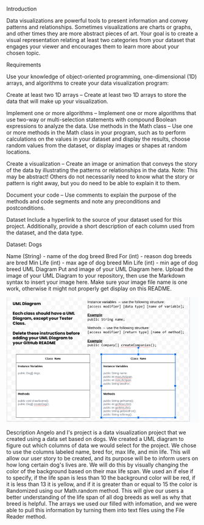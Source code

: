 
Introduction

Data visualizations are powerful tools to present information and convey patterns and relationships. Sometimes visualizations are charts or graphs, and other times they are more abstract pieces of art. Your goal is to create a visual representation relating at least two categories from your dataset that engages your viewer and encourages them to learn more about your chosen topic.

Requirements

Use your knowledge of object-oriented programming, one-dimensional (1D) arrays, and algorithms to create your data visualization program:

Create at least two 1D arrays – Create at least two 1D arrays to store the data that will make up your visualization.

Implement one or more algorithms – Implement one or more algorithms that use two-way or multi-selection statements with compound Boolean expressions to analyze the data.
Use methods in the Math class – Use one or more methods in the Math class in your program, such as to perform calculations on the values in your dataset and display the results, choose random values from the dataset, or display images or shapes at random locations.

Create a visualization – Create an image or animation that conveys the story of the data by illustrating the patterns or relationships in the data. Note: This may be abstract! Others do not necessarily need to know what the story or pattern is right away, but you do need to be able to explain it to them.

Document your code – Use comments to explain the purpose of the methods and code segments and note any preconditions and postconditions.

Dataset
Include a hyperlink to the source of your dataset used for this project. Additionally, provide a short description of each column used from the dataset, and the data type.

Dataset: Dogs

Name (String) - name of the dog breed
Bred For (int) - reason dog breeds are bred
Min Life (int) - max age of dog breed
Min Life (int) - min age of dog breed
UML Diagram
Put and image of your UML Diagram here. Upload the image of your UML Diagram to your repository, then use the Markdown syntax to insert your image here. Make sure your image file name is one work, otherwise it might not properly get display on this README.


![UML](image.png)

Description
Angelo and I's project is a data visualization project that we created using a data set based on dogs. We created a UML diagram to figure out which columns of data we would select for the project. We chose to use the columns labeled name, bred for, max life, and min life. This will allow our user story to be created, and its purpose will be to inform users on how long certain dog's lives are. We will do this by visually changing the color of the background based on their max life span. We used an if else if to specify, if the life span is less than 10 the background color will be red, if it is less than 13 it is yellow, and if it is greater than or equal to 15 the color is Randomized using our Math.random method. This will give our users a better understanding of the life span of all dog breeds as well as why that breed is helpful. The arrays we used our filled with infomation, and we were able to pull this information by turning them into text files using the File Reader method.




